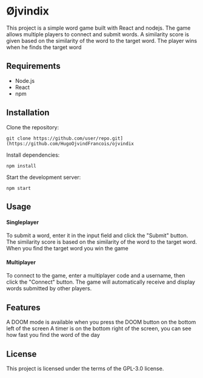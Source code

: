 # Øjvindix

This project is a simple word game built with React and nodejs. The game allows multiple players to connect and submit words. A similarity score is given based on the similarity of the word to the target word. The player wins when he finds the target word

## Requirements

-    Node.js
-    React
-    npm

## Installation

Clone the repository:

    git clone https://github.com/user/repo.git](https://github.com/HugoOjvindFrancois/ojvindix

Install dependencies:

    npm install

Start the development server:

    npm start

## Usage
  #### Singleplayer
  
  To submit a word, enter it in the input field and click the "Submit" button. The similarity score is based on the similarity of the word to the target word. When you find the target word you win the game

  #### Multiplayer
  To connect to the game, enter a multiplayer code and a username, then click the "Connect" button. The game will automatically receive and display words submitted by other players.

## Features 
  A DOOM mode is available when you press the DOOM button on the bottom left of the screen
  A timer is on the bottom right of the screen, you can see how fast you find the word of the day

## License

This project is licensed under the terms of the GPL-3.0 license.
